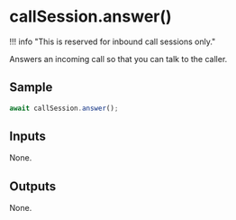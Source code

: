 # callSession.answer()

!!! info "This is reserved for inbound call sessions only."

Answers an incoming call so that you can talk to the caller. 

## Sample

```ts
await callSession.answer();
```

## Inputs

None.

## Outputs

None.
